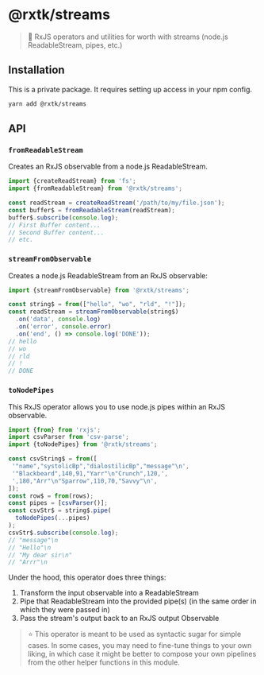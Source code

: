 # @rxtk/streams
> 🐠 RxJS operators and utilities for worth with streams (node.js ReadableStream, pipes, etc.)

## Installation
This is a private package. It requires setting up access in your npm config.

```bash
yarn add @rxtk/streams
```

## API

### `fromReadableStream`
Creates an RxJS observable from a node.js ReadableStream.
```js
import {createReadStream} from 'fs';
import {fromReadableStream} from '@rxtk/streams';

const readStream = createReadStream('/path/to/my/file.json');
const buffer$ = fromReadableStream(readStream);
buffer$.subscribe(console.log);
// First Buffer content...
// Second Buffer content...
// etc.
```

### `streamFromObservable`
Creates a node.js ReadableStream from an RxJS observable:
```js
import {streamFromObservable} from '@rxtk/streams';

const string$ = from(["hello", "wo", "rld", "!"]);
const readStream = streamFromObservable(string$)
  .on('data', console.log)
  .on('error', console.error)
  .on('end', () => console.log('DONE'));
// hello
// wo
// rld
// !
// DONE
```

### `toNodePipes`
This RxJS operator allows you to use node.js pipes within an RxJS observable.
```js
import {from} from 'rxjs';
import csvParser from 'csv-parse';
import {toNodePipes} from '@rxtk/streams';

const csvString$ = from([
 '"name","systolicBp","dialostilicBp","message"\n', 
 '"Blackbeard",140,91,"Yarr"\n"Crunch",120,', 
 ',180,"Arr"\n"Sparrow",110,70,"Savvy"\n',
]);
const row$ = from(rows);
const pipes = [csvParser()];
const csvStr$ = string$.pipe(
  toNodePipes(...pipes)
);
csvStr$.subscribe(console.log);
// "message"\n
// "Hello"\n
// "My dear sir\n"
// "Arrr"\n
```
Under the hood, this operator does three things:
1. Transform the input observable into a ReadableStream
2. Pipe that ReadableStream into the provided pipe(s) (in the same order in which they were passed in)
3. Pass the stream's output back to an RxJS output Observable

> ⭐️ This operator is meant to be used as syntactic sugar for simple cases.  In some cases, you may need to fine-tune things to your own liking, in which case it might be better to compose your own pipelines from the other helper functions in this module.
